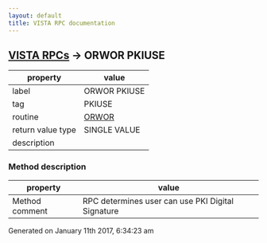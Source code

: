 ```yaml
---
layout: default
title: VISTA RPC documentation
---
```




## [VISTA RPCs](TableOfContent.md) &#8594; ORWOR PKIUSE 

 property | value 
--- | --- 
 label | ORWOR PKIUSE
 tag | PKIUSE
 routine | [ORWOR](http://code.osehra.org/dox/Routine_ORWOR_source.html)
 return value type | SINGLE VALUE
 description | 


### Method description

 property | value 
--- | --- 
 Method comment | RPC determines user can use PKI Digital Signature




Generated on January 11th 2017, 6:34:23 am